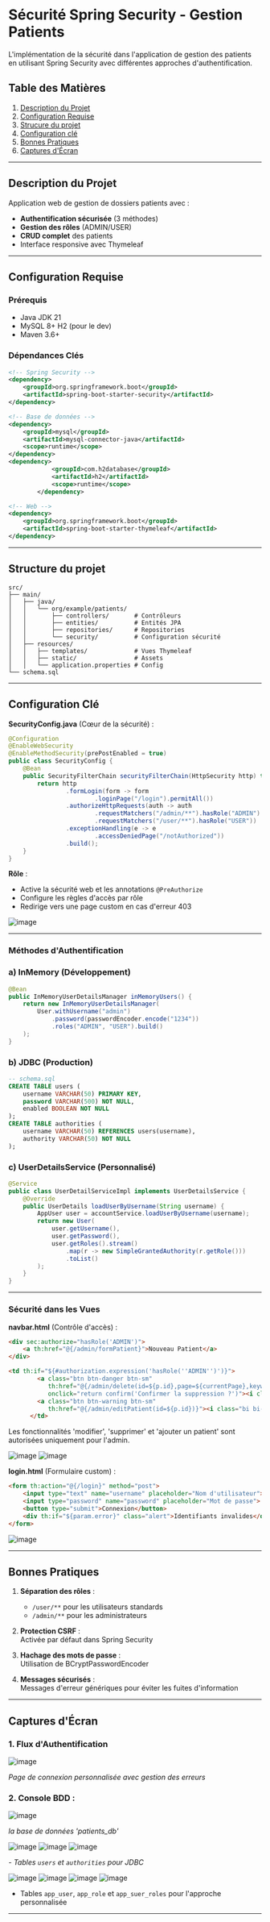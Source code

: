 
# Sécurité Spring Security - Gestion Patients

L'implémentation de la sécurité dans l'application de gestion des patients en utilisant Spring Security avec différentes approches d'authentification.

## **Table des Matières**
1. [Description du Projet](#description-du-projet)
2. [Configuration Requise](#configuration-requise)
3. [Strucure du projet](#structure-du-projet)
4. [Configuration clé](#configuration-clé)
5. [Bonnes Pratiques](#bonnes-pratiques)
6. [Captures d'Écran](#captures-décran)

---

## **Description du Projet**
Application web de gestion de dossiers patients avec :
- **Authentification sécurisée** (3 méthodes)
- **Gestion des rôles** (ADMIN/USER)
- **CRUD complet** des patients
- Interface responsive avec Thymeleaf

---

## **Configuration Requise**

### **Prérequis**
- Java JDK 21
- MySQL 8+ H2 (pour le dev)
- Maven 3.6+

### **Dépendances Clés**
```xml
<!-- Spring Security -->
<dependency>
    <groupId>org.springframework.boot</groupId>
    <artifactId>spring-boot-starter-security</artifactId>
</dependency>

<!-- Base de données -->
<dependency>
    <groupId>mysql</groupId>
    <artifactId>mysql-connector-java</artifactId>
    <scope>runtime</scope>
</dependency>
<dependency>
            <groupId>com.h2database</groupId>
            <artifactId>h2</artifactId>
            <scope>runtime</scope>
        </dependency>

<!-- Web -->
<dependency>
    <groupId>org.springframework.boot</groupId>
    <artifactId>spring-boot-starter-thymeleaf</artifactId>
</dependency>
```


---

## **Structure du projet**

```
src/
├── main/
│   ├── java/
│   │   └── org/example/patients/
│   │       ├── controllers/       # Contrôleurs
│   │       ├── entities/          # Entités JPA
│   │       ├── repositories/      # Repositories
│   │       └── security/          # Configuration sécurité
│   ├── resources/
│   │   ├── templates/             # Vues Thymeleaf
│   │   ├── static/                # Assets
│   │   └── application.properties # Config
└── schema.sql
```

---

## **Configuration Clé**

**SecurityConfig.java** (Cœur de la sécurité) :
```java
@Configuration
@EnableWebSecurity
@EnableMethodSecurity(prePostEnabled = true)
public class SecurityConfig {
    @Bean
    public SecurityFilterChain securityFilterChain(HttpSecurity http) throws Exception {
        return http
                .formLogin(form -> form
                        .loginPage("/login").permitAll())
                .authorizeHttpRequests(auth -> auth
                        .requestMatchers("/admin/**").hasRole("ADMIN")
                        .requestMatchers("/user/**").hasRole("USER"))
                .exceptionHandling(e -> e
                        .accessDeniedPage("/notAuthorized"))
                .build();
    }
}
```
**Rôle** :  
- Active la sécurité web et les annotations `@PreAuthorize`  
- Configure les règles d'accès par rôle  
- Redirige vers une page custom en cas d'erreur 403  

![image](https://github.com/user-attachments/assets/d901af4d-b0d5-4d63-97ed-42263503b636)

---

### Méthodes d'Authentification

### a) InMemory (Développement)
```java
@Bean
public InMemoryUserDetailsManager inMemoryUsers() {
    return new InMemoryUserDetailsManager(
        User.withUsername("admin")
            .password(passwordEncoder.encode("1234"))
            .roles("ADMIN", "USER").build()
    );
}
```

### b) JDBC (Production)
```sql
-- schema.sql
CREATE TABLE users (
    username VARCHAR(50) PRIMARY KEY,
    password VARCHAR(500) NOT NULL,
    enabled BOOLEAN NOT NULL
);
CREATE TABLE authorities (
    username VARCHAR(50) REFERENCES users(username),
    authority VARCHAR(50) NOT NULL
);
```

### c) UserDetailsService (Personnalisé)
```java
@Service
public class UserDetailServiceImpl implements UserDetailsService {
    @Override
    public UserDetails loadUserByUsername(String username) {
        AppUser user = accountService.loadUserByUsername(username);
        return new User(
            user.getUsername(),
            user.getPassword(),
            user.getRoles().stream()
                .map(r -> new SimpleGrantedAuthority(r.getRole()))
                .toList()
        );
    }
}
```

---

### Sécurité dans les Vues

**navbar.html** (Contrôle d'accès) :
```html
<div sec:authorize="hasRole('ADMIN')">
    <a th:href="@{/admin/formPatient}">Nouveau Patient</a>
</div>
```
```html
<td th:if="${#authorization.expression('hasRole(''ADMIN'')')}">
        <a class="btn btn-danger btn-sm"
           th:href="@{/admin/delete(id=${p.id},page=${currentPage},keyword=${keyword})}"
           onclick="return confirm('Confirmer la suppression ?')"><i class="bi bi-trash"></i> Supprimer</a>
        <a class="btn btn-warning btn-sm"
           th:href="@{/admin/editPatient(id=${p.id})}"><i class="bi bi-pencil"></i> Modifier</a>
      </td>
```
Les fonctionnalités 'modifier', 'supprimer' et 'ajouter un patient' sont autorisées uniquement pour l'admin.

![image](https://github.com/user-attachments/assets/276c5665-9ebf-4795-85b5-eda22431a8fe) 
![image](https://github.com/user-attachments/assets/7f9c016b-2009-4ede-8e53-bfadd596b2d1)


**login.html** (Formulaire custom) :
```html
<form th:action="@{/login}" method="post">
    <input type="text" name="username" placeholder="Nom d'utilisateur">
    <input type="password" name="password" placeholder="Mot de passe">
    <button type="submit">Connexion</button>
    <div th:if="${param.error}" class="alert">Identifiants invalides</div>
</form>
```

![image](https://github.com/user-attachments/assets/cd9a6b06-a861-4c28-9b55-396d42c9b999)

---



## Bonnes Pratiques

1. **Séparation des rôles** :  
   - `/user/**` pour les utilisateurs standards  
   - `/admin/**` pour les administrateurs

2. **Protection CSRF** :  
   Activée par défaut dans Spring Security

3. **Hachage des mots de passe** :  
   Utilisation de BCryptPasswordEncoder

4. **Messages sécurisés** :  
   Messages d'erreur génériques pour éviter les fuites d'information

---

## **Captures d'Écran**

### **1. Flux d'Authentification**
![image](https://github.com/user-attachments/assets/46230d48-2e19-4db1-937d-924624e93a03)

*Page de connexion personnalisée avec gestion des erreurs*



### **2. Console BDD** :
   ![image](https://github.com/user-attachments/assets/0f2ff706-2ad9-45b5-b2d2-369ddb345288)

   *la base de données 'patients_db'*

![image](https://github.com/user-attachments/assets/bc0bbfad-8203-46aa-90bc-0000a6f353bd)
![image](https://github.com/user-attachments/assets/af22bc7c-0d17-46b4-8ef9-fbb440b9ffe9)
![image](https://github.com/user-attachments/assets/64f0ccb6-52d0-47cb-a599-117a18dd8fda)


   *- Tables `users` et `authorities` pour JDBC*

   ![image](https://github.com/user-attachments/assets/858e8732-5076-4b51-94f6-573a63dc12a6)
   ![image](https://github.com/user-attachments/assets/202e49be-beb5-4dfb-a4e9-70e7c4fa8ead)
   ![image](https://github.com/user-attachments/assets/6d18bd9f-d34a-49b1-b8aa-ab83ed7e8f44)
   ![image](https://github.com/user-attachments/assets/e36543ed-a8b6-48ec-b4ed-5f5225693d6c)


   - Tables `app_user`, `app_role`  et `app_suer_roles` pour l'approche personnalisée

---
